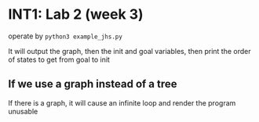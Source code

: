 # INT1: Lab 2 (week 3)

operate by `python3 example_jhs.py`

It will output the graph, then the init and goal variables, then print the order of states to get from goal to init

## If we use a graph instead of a tree

If there is a graph, it will cause an infinite loop and render the program unusable